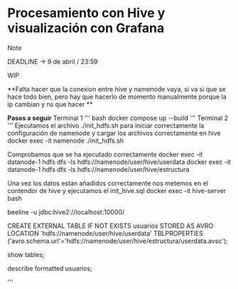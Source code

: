 # Procesamiento con Hive y visualización con Grafana

> [!Note]
> DEADLINE -> 9 de abril / 23:59

WIP

**Falta hacer que la conexion entre hive y namenode vaya, si va si que se hace todo bien, pero hay que hacerlo de momento manualmente porque la ip cambian y ns que hacer **

**Pasos a seguir**
Terminal 1
''' bash
docker compose up --build
''' 
Terminal 2
'''
Ejecutamos el archivo ./init_hdfs.sh para iniciar correctamente la configuración de namenode y cargar los archivos correctamente en hive
docker exec -it namenode ./init_hdfs.sh

Comprobamos que se ha ejecutado correctamente
docker exec -it datanode-1 hdfs dfs -ls hdfs://namenode/user/hive/userdata
docker exec -it datanode-1 hdfs dfs -ls hdfs://namenode/user/hive/estructura


Una vez los datos estan añadidos correctamente nos metemos en el contendor de hive y ejecutamos el init_hive.sql
 docker exec -it hive-server bash

 beeline -u jdbc:hive2://localhost:10000/ 

 CREATE EXTERNAL TABLE IF NOT EXISTS usuarios
 STORED AS AVRO
 LOCATION 'hdfs://namenode/user/hive/userdata'
 TBLPROPERTIES ('avro.schema.url'='hdfs://namenode/user/hive/estructura/userdata.avsc');

 show tables;

 describe formatted usuarios;

'''